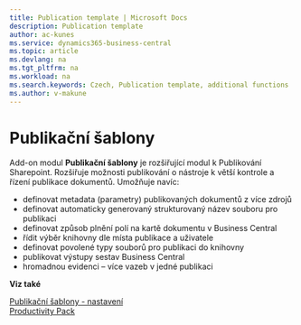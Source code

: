 ```yaml
---
title: Publication template | Microsoft Docs
description: Publication template
author: ac-kunes
ms.service: dynamics365-business-central
ms.topic: article
ms.devlang: na
ms.tgt_pltfrm: na
ms.workload: na
ms.search.keywords: Czech, Publication template, additional functions
ms.author: v-makune
---
```

# Publikační šablony

Add-on modul **Publikační šablony** je rozšiřující modul k Publikování Sharepoint. Rozšiřuje možnosti publikování o nástroje k větší kontrole a řízení publikace dokumentů. Umožňuje navíc:

- definovat metadata (parametry) publikovaných dokumentů z více zdrojů
- definovat automaticky generovaný strukturovaný název souboru pro publikaci
- definovat způsob plnění polí na kartě dokumentu v Business Central
- řídit výběr knihovny dle místa publikace a uživatele
- definovat povolené typy souborů pro publikaci do knihovny
- publikovat výstupy sestav Business Central
- hromadnou evidenci – více vazeb v jedné publikaci


**Viz také**

[Publikační šablony - nastavení](ac-publication-template-setup.md)  
[Productivity Pack](ac-productivity-pack.md)

